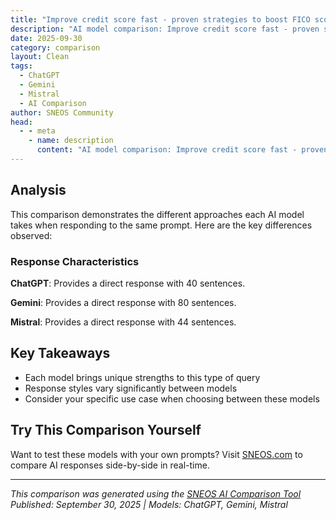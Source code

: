 ```yaml
---
title: "Improve credit score fast - proven strategies to boost FICO score 100+ points"
description: "AI model comparison: Improve credit score fast - proven strategies to boost FICO score 100+ points..."
date: 2025-09-30
category: comparison
layout: Clean
tags:
  - ChatGPT
  - Gemini
  - Mistral
  - AI Comparison
author: SNEOS Community
head:
  - - meta
    - name: description
      content: "AI model comparison: Improve credit score fast - proven strategies to boost FICO score 100+ points..."
---
```


<ChatComparison
  title="Improve credit score fast - proven strategies to boost FICO score 100+ points"
  prompt="Improve credit score fast - proven strategies to boost FICO score 100+ points"
  :responses='{"ChatGPT": "Improving your FICO credit score by 100\u002B points quickly is challenging but achievable with focused effort and responsible credit behavior. Here are proven strategies to help you boost your credit score effectively:\n\n### 1. Check Your Credit Report for Errors\n- **Obtain your credit reports** from the three major bureaus (Equifax, Experian, TransUnion) via AnnualCreditReport.com (free once a year).\n- **Dispute any inaccuracies** such as incorrect balances, accounts that aren\u2019t yours, or erroneous late payments.\n- Correcting errors can quickly boost your score.\n\n### 2. Reduce Your Credit Utilization Ratio\n- **Pay down credit card balances** to keep your utilization under 30%, aiming for under 10% for the best impact.\n- Example: If your credit limit is $10,000, try to keep balances below $1,000.\n- Higher utilization can significantly hurt your score.\n\n### 3. Make All Payments On Time\n- Payment history is the biggest factor in your FICO score.\n- Set up automatic payments or reminders to avoid missing due dates.\n- Even one late payment can cause a big dip.\n\n### 4. Increase Your Credit Limits\n- Contact your credit card issuers and request higher credit limits.\n- If approved and you keep spending the same, this lowers your utilization ratio.\n\n### 5. Become an Authorized User\n- Ask a family member or close friend with good credit and low utilization to add you as an authorized user on their credit card.\n- Their positive payment history can reflect on your report, helping your score.\n\n### 6. Pay Off Collections and Past-Due Accounts\n- Negotiate with collection agencies to pay off debts.\n- Request a \u201Cpay-for-delete\u201D where the agency removes the collection from your report upon payment (not guaranteed but worth trying).\n\n### 7. Avoid Opening New Credit Accounts Rapidly\n- Each hard inquiry can lower your score slightly.\n- Opening many accounts quickly can also reduce your average account age, lowering your score.\n\n### 8. Use a Mix of Credit Types\n- If you only have one type of credit, consider diversifying with another form (e.g., installment loan, credit card) responsibly.\n- But do not take loans you don\u2019t need just to improve credit mix.\n\n### 9. Keep Old Accounts Open\n- Closing old credit cards reduces your total available credit and shortens your credit history.\n- Keep inactive cards open unless they have high fees.\n\n---\n\n### Sample Timeline for Quick Improvement\n- Weeks 1-2: Obtain credit reports, dispute errors, and set up payment automation.\n- Weeks 3-4: Pay down credit card balances as much as possible.\n- Month 2: Request credit limit increases; consider authorized user status.\n- Month 3\u002B: Continue making timely payments and monitor your credit improvements.\n\n---\n\n### Summary\nBoosting your score by 100\u002B points may take a few months, but by addressing errors, lowering utilization, making timely payments, and strategically managing credit accounts, you can significantly improve your FICO score quickly and sustainably.\n\nIf you want personalized advice, consider consulting a credit counselor or financial advisor.", "Gemini": "Okay, aiming for a 100\u002B point boost in your FICO score is ambitious, but definitely possible with diligent effort and the right strategies. It\u0027s important to understand that significant improvement usually takes a few months, and the timeline depends on your starting score and the specifics of your credit profile. There are no instant fixes, and any service promising immediate results is likely a scam.\n\n**Key Areas to Focus On:**\n\n* **Payment History (35% of your FICO Score):** This is the *most* important factor.\n* **Amounts Owed (30% of your FICO Score):** High credit card balances are a major drag.\n* **Length of Credit History (15% of your FICO Score):** This is harder to change quickly, as it relies on time.\n* **Credit Mix (10% of your FICO Score):** Having a variety of credit accounts (credit cards, installment loans) is good.\n* **New Credit (10% of your FICO Score):** Opening too many accounts at once can hurt you.\n\n**Proven Strategies for a Significant Credit Score Boost:**\n\n**1. Immediate Actions (Within Days/Weeks):**\n\n* **Pay Down Credit Card Balances (Aggressively):** This is the single fastest way to see a significant improvement, especially if you\u0027re carrying high balances relative to your credit limits (your credit utilization ratio).\n * **Target:** Aim to get your credit card utilization below 30% on *each* card. Ideally, strive for below 10%. The lower, the better. For example, if you have a card with a $1000 limit, try to keep the balance below $300, and ideally below $100.\n * **Strategy:** Use the debt avalanche or debt snowball method to prioritize which debts to pay down first. The avalanche method focuses on debts with the highest interest rates, saving you money in the long run. The snowball method focuses on paying off the smallest debts first, providing quick wins and motivation.\n * **Consider a Balance Transfer:** Transfer high-interest debt to a card with a 0% introductory APR. Be mindful of transfer fees (usually 3-5%) and make a plan to pay off the balance before the promotional period ends.\n * **Don\u0027t Close Accounts After Paying Them Off:** Closing accounts lowers your overall available credit, which can increase your credit utilization ratio and hurt your score.\n\n* **Become an Authorized User:** Ask a trusted friend or family member with excellent credit to add you as an authorized user on their credit card. Their positive payment history will be reported to your credit report (check that the card issuer reports authorized user activity). *However, be aware that if they have poor credit habits, it can negatively affect your score.*\n* **Check Your Credit Reports for Errors (Immediately):**\n * **Where to Check:** Get your free credit reports from AnnualCreditReport.com. This is the only official site authorized by the federal government.\n * **What to Look For:** Incorrect account balances, accounts that don\u0027t belong to you, late payments that were actually on time, or any other inaccuracies.\n * **How to Dispute:** File disputes directly with the credit bureaus (Experian, Equifax, and TransUnion) online or by mail. Provide documentation to support your claim.\n * **Follow Up:** The credit bureaus have 30 days to investigate your dispute.\n* **Set Up Payment Reminders and Automatic Payments:** Ensure you never miss a payment. Even one late payment can significantly damage your credit score.\n\n**2. Short-Term Strategies (1-6 Months):**\n\n* **Credit Builder Loan:** These loans are designed to help people with limited or damaged credit establish a positive payment history. You make fixed monthly payments, and the lender reports your payments to the credit bureaus. The loan proceeds are often held in a savings account until you\u0027ve repaid the loan.\n* **Secured Credit Card:** If you have trouble getting approved for a traditional credit card, a secured credit card is a good option. You provide a security deposit (which typically becomes your credit limit), and you use the card like any other credit card. Responsible use (keeping balances low and making on-time payments) will help build your credit. Look for cards that report to all three major credit bureaus.\n* **Experian Boost:** This service allows you to add utility bills (phone, internet, and electricity) to your Experian credit report. Positive payment history on these accounts can help increase your score. *Note: This only affects your Experian score.*\n* **Avoid Applying for New Credit:** Each credit application results in a hard inquiry on your credit report, which can slightly lower your score. Limit credit applications to only what is absolutely necessary.\n\n**3. Long-Term Strategies (6\u002B Months):**\n\n* **Maintain a Healthy Credit Mix:** If you only have credit cards, consider adding an installment loan (e.g., a car loan or personal loan) to your credit mix. However, *don\u0027t* take out a loan just to improve your credit score. Only do so if you genuinely need the loan.\n* **Keep Old Credit Accounts Open (Responsibly):** Closing old credit accounts can reduce your overall available credit and shorten your credit history, both of which can negatively impact your score. Unless there\u0027s a compelling reason to close an account (e.g., high annual fees), keep it open and use it occasionally to keep it active.\n\n**Important Considerations and Cautions:**\n\n* **Be Patient:** Credit scores don\u0027t change overnight. It takes time to establish a positive credit history.\n* **Avoid Credit Repair Scams:** Be wary of companies that promise to \u0022erase\u0022 bad credit or guarantee a specific score increase. These are often scams. You can dispute errors on your credit report yourself for free.\n* **Monitor Your Credit Regularly:** Keep an eye on your credit reports and scores to track your progress and identify any potential problems. Many credit card issuers and financial institutions offer free credit monitoring services.\n* **Understand Your Credit Report:** Reviewing the details will give you the most insight into what is bringing down your score.\n* **Don\u0027t Max Out Credit Cards:** This has been stated, but deserves to be re-emphasized.\n\n**Example Scenario:**\n\nLet\u0027s say you have a FICO score of 600, and you have two credit cards, each with a $1000 limit. You\u0027re carrying a balance of $800 on each card (80% utilization).\n\n1. **Immediate Action:** You find a way to pay down both cards to $200 each (20% utilization). This alone could boost your score significantly, potentially 50-75 points or more.\n2. **Short-Term:** You sign up for Experian Boost, adding your on-time utility payments. You also avoid opening any new credit accounts.\n3. **Long-Term:** You continue to make on-time payments and keep your credit utilization low. Over time, your credit history will lengthen, further improving your score.\n\n**Disclaimer:**\n\nCredit scores are complex and can be influenced by many factors. The strategies outlined above are general guidelines and may not be suitable for everyone. Individual results may vary. It\u0027s always a good idea to consult with a financial advisor for personalized advice. Good luck!\n", "Mistral": "Improving your credit score quickly can be challenging, but with the right strategies, you can see significant improvements. Here are some proven strategies to boost your FICO score by 100 points or more:\n\n### 1. **Pay Down Credit Card Balances**\n- **Reduce Utilization:** Aim to keep your credit utilization ratio (the amount of credit you\u0027re using compared to your credit limit) below 30%. Paying down balances can quickly lower this ratio.\n- **Prioritize High-Interest Cards:** Focus on paying off cards with the highest interest rates first to save on interest charges.\n\n### 2. **Pay Bills on Time**\n- **Set Up Automatic Payments:** Ensure all your bills are paid on time by setting up automatic payments.\n- **Use Reminders:** Set reminders for due dates to avoid missing any payments.\n\n### 3. **Dispute Errors on Your Credit Report**\n- **Check Your Report:** Regularly review your credit report from the three major bureaus (Equifax, Experian, and TransUnion) for any errors.\n- **File Disputes:** If you find any inaccuracies, file a dispute with the credit bureau to have them corrected.\n\n### 4. **Become an Authorized User**\n- **Add Yourself to a Trusted Account:** Ask a family member or friend with good credit to add you as an authorized user on one of their credit cards. This can help boost your credit score by leveraging their good credit history.\n\n### 5. **Open a Secured Credit Card**\n- **Use Responsibly:** If you have limited credit history or poor credit, consider opening a secured credit card. Use it responsibly and pay off the balance in full each month.\n\n### 6. **Keep Old Accounts Open**\n- **Avoid Closing Accounts:** The length of your credit history is a significant factor in your credit score. Keep old accounts open, even if you don\u0027t use them, to maintain a longer credit history.\n\n### 7. **Limit New Credit Applications**\n- **Avoid Hard Inquiries:** Each new credit application results in a hard inquiry, which can temporarily lower your score. Limit the number of new credit applications you make.\n\n### 8. **Use Credit-Building Tools**\n- **Experian Boost:** This tool allows you to add utility and telecom payments to your Experian credit report, which can help boost your score.\n- **UltraFICO:** This program considers your banking activity, which can help if you have a limited credit history.\n\n### 9. **Pay Off Collection Accounts**\n- **Negotiate Pay-for-Delete:** If you have collection accounts, try to negotiate a pay-for-delete agreement with the collection agency. This means they will remove the negative item from your report in exchange for payment.\n\n### 10. **Monitor Your Credit Regularly**\n- **Use Credit Monitoring Services:** Services like Credit Karma, Credit Sesame, or the credit bureaus\u0027 own monitoring tools can help you keep track of your credit score and any changes.\n\n### 11. **Diversify Your Credit Mix**\n- **Mix of Credit Types:** Having a mix of different types of credit (credit cards, auto loans, mortgages) can improve your score. However, only take on new credit if you can manage it responsibly.\n\n### 12. **Increase Your Credit Limits**\n- **Request Higher Limits:** If you have a good payment history, consider requesting a higher credit limit on your existing cards. This can lower your credit utilization ratio without increasing your spending.\n\n### 13. **Use a Credit Repair Service**\n- **Professional Help:** If you have complex credit issues, consider using a reputable credit repair service to help you navigate the process.\n\n### 14. **Educate Yourself**\n- **Understand Credit Scoring:** Learn about the factors that influence your credit score, such as payment history, credit utilization, length of credit history, new credit, and credit mix.\n\nBy implementing these strategies, you can see a significant improvement in your FICO score. However, remember that building credit takes time and consistency. Stay disciplined and monitor your progress regularly."}' 
  published-date="22:46"
/>

## Analysis

This comparison demonstrates the different approaches each AI model takes when responding to the same prompt. Here are the key differences observed:

### Response Characteristics

**ChatGPT**: Provides a direct response with 40 sentences. 

**Gemini**: Provides a direct response with 80 sentences. 

**Mistral**: Provides a direct response with 44 sentences. 

## Key Takeaways

- Each model brings unique strengths to this type of query
- Response styles vary significantly between models
- Consider your specific use case when choosing between these models

## Try This Comparison Yourself

Want to test these models with your own prompts? Visit [SNEOS.com](https://sneos.com) to compare AI responses side-by-side in real-time.

---

*This comparison was generated using the [SNEOS AI Comparison Tool](https://sneos.com)*
*Published: September 30, 2025 | Models: ChatGPT, Gemini, Mistral*
